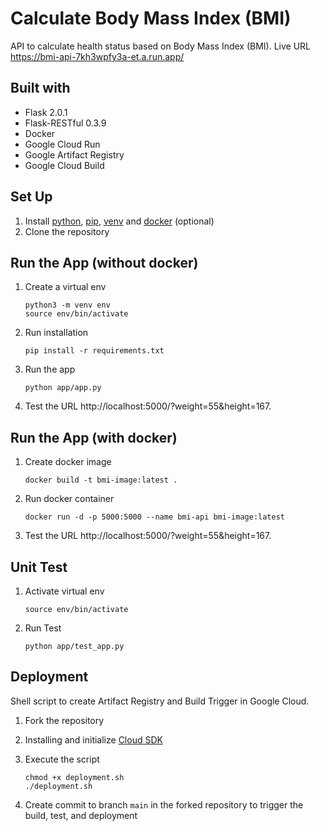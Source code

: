# Calculate Body Mass Index (BMI) 
API to calculate health status based on Body Mass Index (BMI). Live URL https://bmi-api-7kh3wpfy3a-et.a.run.app/
## Built with
- Flask 2.0.1
- Flask-RESTful 0.3.9
- Docker
- Google Cloud Run
- Google Artifact Registry
- Google Cloud Build
## Set Up
1. Install [python](https://www.python.org/downloads/), [pip](https://pip.pypa.io/en/stable/cli/pip_install/), [venv](https://cloud.google.com/python/docs/setup) and [docker](https://docs.docker.com/get-docker/) (optional)
2. Clone the repository
## Run the App (without docker)
1. Create a virtual env

    ```
    python3 -m venv env
    source env/bin/activate
    ```
2. Run installation
    ```
    pip install -r requirements.txt
    ```
3. Run the app 
    ```
    python app/app.py
    ```
4. Test the URL http://localhost:5000/?weight=55&height=167.
## Run the App (with docker)
1. Create docker image 

    ```
    docker build -t bmi-image:latest .
    ```
2. Run docker container 

    ```
    docker run -d -p 5000:5000 --name bmi-api bmi-image:latest
    ```
3.  Test the URL http://localhost:5000/?weight=55&height=167.
## Unit Test
1. Activate virtual env

    ```
    source env/bin/activate
    ```
2. Run Test

    ```
    python app/test_app.py
    ```
## Deployment
Shell script to create Artifact Registry and Build Trigger in Google Cloud.
1. Fork the repository
2. Installing and initialize [Cloud SDK](https://cloud.google.com/sdk/docs/install)
3. Execute the script

    ```
    chmod +x deployment.sh
    ./deployment.sh
    ``` 
4. Create commit to branch `main` in the forked repository to trigger the build, test, and deployment

